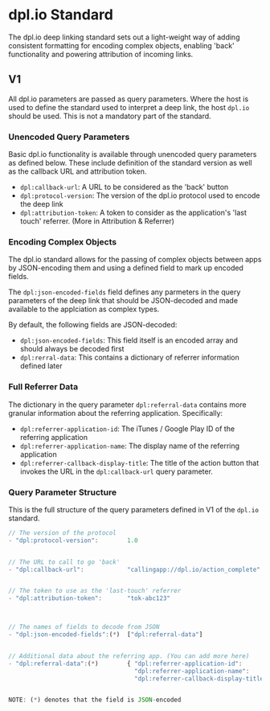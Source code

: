 # dpl.io Standard

The dpl.io deep linking standard sets out a light-weight way of adding consistent formatting for encoding complex objects, enabling 'back' functionality and powering attribution of incoming links.

## V1

All dpl.io parameters are passed as query parameters. Where the host is used to define the standard used to interpret a deep link, the host `dpl.io` should be used. This is not a mandatory part of the standard.

### Unencoded Query Parameters
Basic dpl.io functionality is available through unencoded query parameters as defined below. These include definition of the standard version as well as the callback URL and attribution token.

- `dpl:callback-url`: A URL to be considered as the 'back' button
- `dpl:protocol-version`: The version of the dpl.io protocol used to encode the deep link
- `dpl:attribution-token`: A token to consider as the application's 'last touch' referrer. (More in Attribution & Referrer)

### Encoding Complex Objects
The dpl.io standard allows for the passing of complex objects between apps by JSON-encoding them and using a defined field to mark up encoded fields.

The `dpl:json-encoded-fields` field defines any parmeters in the query parameters of the deep link that should be JSON-decoded and made available to the applciation as complex types.

By default, the following fields are JSON-decoded:
- `dpl:json-encoded-fields`: This field itself is an encoded array and should always be decoded first
- `dpl:rerral-data`: This contains a dictionary of referrer information defined later

### Full Referrer Data
The dictionary in the query parameter `dpl:referral-data` contains more granular information about the referring application. Specifically:
- `dpl:referrer-application-id`: The iTunes / Google Play ID of the referring application
- `dpl:referrer-application-name`: The display name of the referring application
- `dpl:referrer-callback-display-title`: The title of the action button that invokes the URL in the `dpl:callback-url` query parameter.

### Query Parameter Structure
This is the full structure of the query parameters defined in V1 of the `dpl.io` standard.

```js
// The version of the protocol
- "dpl:protocol-version":        1.0


// The URL to call to go 'back'
- "dpl:callback-url":            "callingapp://dpl.io/action_complete"


// The token to use as the 'last-touch' referrer
- "dpl:attribution-token":       "tok-abc123"



// The names of fields to decode from JSON
- "dpl:json-encoded-fields":(*)  ["dpl:referral-data"]


// Additional data about the referring app. (You can add more here)
- "dpl:referral-data":(*)        { "dpl:referrer-application-id":         "1234567",
                                   "dpl:referrer-application-name":       "Calling App",
                                   "dpl:referrer-callback-display-title": "Done" }


NOTE: (*) denotes that the field is JSON-encoded
```
